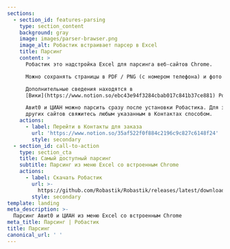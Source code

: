 ```yaml
---
sections:
  - section_id: features-parsing
    type: section_content
    background: gray
    image: images/parser-brawser.png
    image_alt: Робастик встраивает парсер в Excel
    title: Парсинг
    content: >
      Робастик это надстройка Excel для парсинга веб-сайтов Chrome.

      Можно сохранять страницы в PDF / PNG (с номером телефона) и фото из объявлений. По заказу возможны любые другие действия.

      Дополнительные сведения находятся в
      [Вики](https://www.notion.so/ebc43e94f3284cbab017c841b37ce881) Робастика.

      Aвиt0 и ЦИАН можно парсить сразу после установки Робастика. Для заказа парсинга
      других сайтов свяжитесь любым указанным в Контактах способом.
    actions:
      - label: Перейти в Контакты для заказа
        url: 'https://www.notion.so/35af522f0f884c2196c9c827c6148f24'
        style: secondary
  - section_id: call-to-action
    type: section_cta
    title: Самый доступный парсинг
    subtitle: Парсинг из меню Excel со встроенным Chrome
    actions:
      - label: Скачать Робастик
        url: >-
          https://github.com/Robastik/Robastik/releases/latest/download/Robastik.for.Excel.64-bit.zip
        style: secondary
template: landing
meta_description: >-
  Парсинг Aвиt0 и ЦИАН из меню Excel со встроенным Chrome
meta_title: Парсинг | Робастик
title: Парсинг
canonical_url: ' '
---
```

